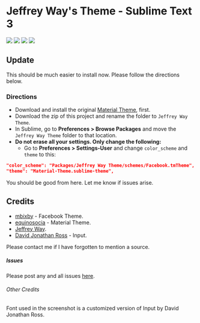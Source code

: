 # Jeffrey Way's Theme - Sublime Text 3

<img src="https://s3.amazonaws.com/f.cl.ly/items/3y211z3l0l3T2Y0p1i2L/Screen%20Shot%202016-04-23%20at%202.49.26%20PM.png" />

<img src="https://s3.amazonaws.com/f.cl.ly/items/0u273t043b3N1f2B1J3R/Screen%20Shot%202016-04-23%20at%202.56.39%20PM.png" />

<img src="https://s3.amazonaws.com/f.cl.ly/items/0B122z1j0a2G1w3R2t1z/Screen%20Shot%202016-04-23%20at%202.56.12%20PM.png" />

<img src="https://s3.amazonaws.com/f.cl.ly/items/0C0n0J030s0y3p1G452x/Screen%20Shot%202016-04-23%20at%202.57.25%20PM.png" />

## Update
This should be much easier to install now. Please follow the directions below.

### Directions
+ Download and install the original [Material Theme](http://equinusocio.github.io/material-theme/), first.
+ Download the zip of this project and rename the folder to `Jeffrey Way Theme`.
+ In Sublime, go to **Preferences > Browse Packages** and move the `Jeffrey Way Theme` folder to that location.
+ **Do not erase all your settings. Only change the following:** 
	- Go to **Preferences > Settings-User** and change `color_scheme` and `theme` to this: 

```json
"color_scheme": "Packages/Jeffrey Way Theme/schemes/Facebook.tmTheme",
"theme": "Material-Theme.sublime-theme",
```

You should be good from here. Let me know if issues arise.

## Credits
+ [mbixby](https://github.com/mbixby/facebook-color-scheme) - Facebook Theme.
+ [equinosocia](http://equinusocio.github.io/material-theme/) - Material Theme.
+ [Jeffrey Way](https://github.com/JeffreyWay).
+ [David Jonathan Ross](http://www.djr.com/typefaces/Input) - Input.

Please contact me if I have forgotten to mention a source.

##### Issues
Please post any and all issues [here](https://github.com/christopherburton/Jeffrey-Way-Theme/issues).

###### Other Credits
Font used in the screenshot is a customized version of Input by David Jonathan Ross.
